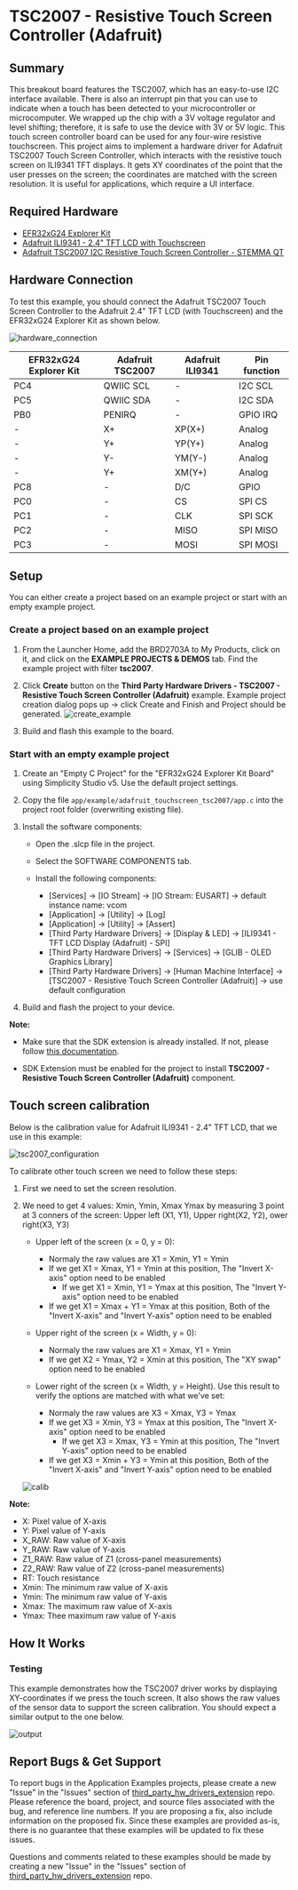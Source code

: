# TSC2007 - Resistive Touch Screen Controller (Adafruit) #

## Summary ##

This breakout board features the TSC2007, which has an easy-to-use I2C interface available. There is also an interrupt pin that you can use to indicate when a touch has been detected to your microcontroller or microcomputer. We wrapped up the chip with a 3V voltage regulator and level shifting; therefore, it is safe to use the device with 3V or 5V logic. This touch screen controller board can be used for any four-wire resistive touchscreen.
This project aims to implement a hardware driver for Adafruit TSC2007 Touch Screen Controller, which interacts with the resistive touch screen on ILI9341 TFT displays. It gets XY coordinates of the point that the user presses on the screen; the coordinates are matched with the screen resolution. It is useful for applications, which require a UI interface.

## Required Hardware ##

- [EFR32xG24 Explorer Kit](https://www.silabs.com/development-tools/wireless/efr32xg24-explorer-kit?tab=overview)
- [Adafruit ILI9341 - 2.4" TFT LCD with Touchscreen](https://www.adafruit.com/product/2478)
- [Adafruit TSC2007 I2C Resistive Touch Screen Controller - STEMMA QT](https://www.adafruit.com/product/5423)

## Hardware Connection ##

To test this example, you should connect the Adafruit TSC2007 Touch Screen Controller to the Adafruit 2.4" TFT LCD (with Touchscreen) and the EFR32xG24 Explorer Kit as shown below.

![hardware_connection](image/hardware_connection.png)

| EFR32xG24 Explorer Kit | Adafruit TSC2007 | Adafruit ILI9341 | Pin function |
|---|---|---|--- |
| PC4 | QWIIC SCL |-| I2C SCL |
| PC5 | QWIIC SDA |-| I2C SDA |
| PB0 | PENIRQ |-| GPIO IRQ |
|-| X+ | XP(X+) | Analog |
|-| Y+ | YP(Y+) | Analog |
|-| Y- | YM(Y-) | Analog |
|-| Y+ | XM(Y+) | Analog |
| PC8 |-| D/C | GPIO |
| PC0 |-| CS | SPI CS |
| PC1 |-| CLK | SPI SCK |
| PC2 |-| MISO | SPI MISO |
| PC3 |-| MOSI | SPI MOSI |

## Setup ##

You can either create a project based on an example project or start with an empty example project.

### Create a project based on an example project ###

1. From the Launcher Home, add the BRD2703A to My Products, click on it, and click on the **EXAMPLE PROJECTS & DEMOS** tab. Find the example project with filter **tsc2007**.

2. Click **Create** button on the **Third Party Hardware Drivers - TSC2007 - Resistive Touch Screen Controller (Adafruit)** example. Example project creation dialog pops up -> click Create and Finish and Project should be generated.
    ![create_example](image/create_example.png)

3. Build and flash this example to the board.

### Start with an empty example project ###

1. Create an "Empty C Project" for the "EFR32xG24 Explorer Kit Board" using Simplicity Studio v5. Use the default project settings.

2. Copy the file `app/example/adafruit_touchscreen_tsc2007/app.c` into the project root folder (overwriting existing file).

3. Install the software components:

   - Open the .slcp file in the project.

   - Select the SOFTWARE COMPONENTS tab.

   - Install the following components:

      - [Services] → [IO Stream] → [IO Stream: EUSART] → default instance name: vcom
      - [Application] → [Utility] → [Log]
      - [Application] → [Utility] → [Assert]
      - [Third Party Hardware Drivers] → [Display & LED] → [ILI9341 - TFT LCD Display (Adafruit) - SPI]
      - [Third Party Hardware Drivers] → [Services] → [GLIB - OLED Graphics Library]
      - [Third Party Hardware Drivers] → [Human Machine Interface] → [TSC2007 - Resistive Touch Screen Controller (Adafruit)] → use default configuration

4. Build and flash the project to your device.

**Note:**

- Make sure that the SDK extension is already installed. If not, please follow [this documentation](https://github.com/SiliconLabs/third_party_hw_drivers_extension/blob/master/README.md#how-to-add-to-simplicity-studio-ide).

- SDK Extension must be enabled for the project to install **TSC2007 - Resistive Touch Screen Controller (Adafruit)** component.

## Touch screen calibration ##

Below is the calibration value for Adafruit ILI9341 - 2.4" TFT LCD, that we use in this example:

![tsc2007_configuration](image/tsc2007_configuration.png)

To calibrate other touch screen we need to follow these steps:

1. First we need to set the screen resolution.
2. We need to get 4 values: Xmin, Ymin, Xmax Ymax by measuring 3 point at 3 conners of the screen: Upper left (X1, Y1), Upper right(X2, Y2), ower right(X3, Y3)

    - Upper left of the screen (x = 0, y = 0):
        - Normaly the raw values are X1 = Xmin, Y1 = Ymin
        - If we get X1 = Xmax, Y1 = Ymin at this position, The "Invert X-axis" option need to be enabled
            - If we get X1 = Xmin, Y1 = Ymax at this position, The "Invert Y-axis" option need to be enabled
        - If we get X1 = Xmax + Y1 = Ymax at this position, Both of the "Invert X-axis" and "Invert Y-axis" option need to be enabled

    - Upper right of the screen (x = Width, y = 0):
        - Normaly the raw values are X1 = Xmax, Y1 = Ymin
        - If we get X2 = Ymax, Y2 = Xmin at this position, The "XY swap" option need to be enabled

    - Lower right of the screen (x = Width, y = Height). Use this result to verify the options are matched with what we've set:
        - Normaly the raw values are X3 = Xmax, Y3 = Ymax
        - If we get X3 = Xmin, Y3 = Ymax at this position, The "Invert X-axis" option need to be enabled
            - If we get X3 = Xmax, Y3 = Ymin at this position, The "Invert Y-axis" option need to be enabled
        - If we get X3 = Xmin + Y3 = Ymin at this position, Both of the "Invert X-axis" and "Invert Y-axis" option need to be enabled

   ![calib](image/calib.png)

**Note:**

- X: Pixel value of X-axis
- Y: Pixel value of Y-axis
- X_RAW: Raw value of X-axis
- Y_RAW: Raw value of Y-axis
- Z1_RAW: Raw value of Z1 (cross-panel measurements)
- Z2_RAW: Raw value of Z2 (cross-panel measurements)
- RT: Touch resistance
- Xmin: The minimum raw value of X-axis
- Ymin: The minimum raw value of Y-axis
- Xmax: The maximum raw value of X-axis
- Ymax: Thee maximum raw value of Y-axis

## How It Works ##

### Testing ###

This example demonstrates how the TSC2007 driver works by displaying XY-coordinates if we press the touch screen. It also shows the raw values of the sensor data to support the screen calibration.
You should expect a similar output to the one below.

![output](image/output.png)

## Report Bugs & Get Support ##

To report bugs in the Application Examples projects, please create a new "Issue" in the "Issues" section of [third_party_hw_drivers_extension](https://github.com/SiliconLabs/third_party_hw_drivers_extension) repo. Please reference the board, project, and source files associated with the bug, and reference line numbers. If you are proposing a fix, also include information on the proposed fix. Since these examples are provided as-is, there is no guarantee that these examples will be updated to fix these issues.

Questions and comments related to these examples should be made by creating a new "Issue" in the "Issues" section of [third_party_hw_drivers_extension](https://github.com/SiliconLabs/third_party_hw_drivers_extension) repo.
